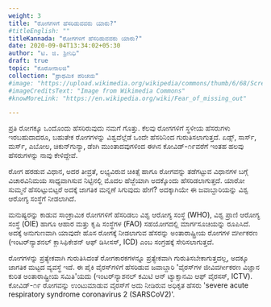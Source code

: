 ```yaml
---
weight: 3
title: "ರೋಗಗಳಿಗೆ ಹೆಸರಿಡುವವರು ಯಾರು?"
#titleEnglish: ""
titleKannada: "ರೋಗಗಳಿಗೆ ಹೆಸರಿಡುವವರು ಯಾರು?"
date: 2020-09-04T13:34:02+05:30
author: "ಟಿ. ಜಿ. ಶ್ರೀನಿಧಿ"
draft: true
topic: "ಕೊರೋನಾಲಜಿ"
collection: "ಪ್ರಾಥಮಿಕ ಪರಿಚಯ"
#image: "https://upload.wikimedia.org/wikipedia/commons/thumb/6/68/Screen_time.jpg/1920px-Screen_time.jpg"
#imageCreditsText: "Image from Wikimedia Commons"
#knowMoreLink: "https://en.wikipedia.org/wiki/Fear_of_missing_out"

---
```


ಪ್ರತಿ ರೋಗಕ್ಕೂ ಒಂದೊಂದು ಹೆಸರಿರುವುದು ನಮಗೆ ಗೊತ್ತು. ಕೆಲವು ರೋಗಗಳಿಗೆ ಸ್ಥಳೀಯ ಹೆಸರುಗಳು ಇರಬಹುದಾದರೂ, ಬಹುತೇಕ ರೋಗಗಳನ್ನು ವಿಶ್ವದೆಲ್ಲೆಡೆ ಒಂದೇ ಹೆಸರಿನಿಂದ ಗುರುತಿಸಲಾಗುತ್ತದೆ. ಏಡ್ಸ್, ಸಾರ್ಸ್, ಮರ್ಸ್, ಎಬೋಲ, ಚಿಕುನ್‌ಗುನ್ಯಾ, ಡೆಂಗಿ ಮುಂತಾದವುಗಳಿಂದ ಈಗಿನ ಕೋವಿಡ್-೧೯ವರೆಗೆ ಇಂತಹ ಹಲವು ಹೆಸರುಗಳನ್ನು ನಾವು ಕೇಳಿದ್ದೇವೆ.

ರೋಗ ಹರಡುವ ವಿಧಾನ, ಅದರ ತೀವ್ರತೆ, ಲಭ್ಯವಿರುವ ಚಿಕಿತ್ಸೆ ಹಾಗೂ ರೋಗವನ್ನು ತಡೆಗಟ್ಟುವ ವಿಧಾನಗಳ ಬಗ್ಗೆ ವಿಚಾರವಿನಿಮಯ ಸಾಧ್ಯವಾಗಿಸುವ ನಿಟ್ಟಿನಲ್ಲಿ ಮೊದಲ ಹೆಜ್ಜೆಯಾಗಿ ಅದಕ್ಕೊಂದು ಹೆಸರಿಡಲಾಗುತ್ತದೆ. ಯಾರೋ ಸುಮ್ಮನೆ ಹೆಸರಿಟ್ಟುಬಿಟ್ಟರೆ ಅದಕ್ಕೆ ಜಾಗತಿಕ ಮನ್ನಣೆ ಸಿಗುವುದು ಹೇಗೆ? ಅದಕ್ಕಾಗಿಯೇ ಈ ಜವಾಬ್ದಾರಿಯನ್ನು ವಿಶ್ವ ಆರೋಗ್ಯ ಸಂಸ್ಥೆಗೆ ನೀಡಲಾಗಿದೆ. 

ಮನುಷ್ಯರನ್ನು ಕಾಡುವ ಸಾಂಕ್ರಾಮಿಕ ರೋಗಗಳಿಗೆ ಹೆಸರಿಡಲು ವಿಶ್ವ ಆರೋಗ್ಯ ಸಂಸ್ಥೆ (WHO), ವಿಶ್ವ ಪ್ರಾಣಿ ಆರೋಗ್ಯ ಸಂಸ್ಥೆ (OIE) ಹಾಗೂ ಆಹಾರ ಮತ್ತು ಕೃಷಿ ಸಂಸ್ಥೆಗಳ (FAO) ಸಹಯೋಗದಲ್ಲಿ ಮಾರ್ಗಸೂಚಿಯನ್ನು ರೂಪಿಸಿದೆ. ಅದಕ್ಕೆ ಅನುಗುಣವಾಗಿ ಯಾವುದೇ ಹೊಸ ರೋಗಕ್ಕೆ ನೀಡಲಾಗುವ ಹೆಸರನ್ನು ಅಂತಾರಾಷ್ಟ್ರೀಯ ರೋಗಗಳ ವರ್ಗೀಕರಣ (ಇಂಟರ್‌ನ್ಯಾಶನಲ್ ಕ್ಲಾಸಿಫಿಕೇಶನ್ ಆಫ್ ಡಿಸೀಸಸ್, ICD) ಎಂಬ ಸಂಗ್ರಹಕ್ಕೆ ಸೇರಿಸಲಾಗುತ್ತದೆ. 

ರೋಗಗಳನ್ನು ಪ್ರತ್ಯೇಕವಾಗಿ ಗುರುತಿಸಿದಂತೆ ರೋಗಕಾರಕಗಳನ್ನೂ ಪ್ರತ್ಯೇಕವಾಗಿ ಗುರುತಿಸಬೇಕಾಗುತ್ತದಲ್ಲ, ಅದಕ್ಕೂ ಜಾಗತಿಕ ಮಟ್ಟದ ವ್ಯವಸ್ಥೆ ಇದೆ. ಈ ಪೈಕಿ ವೈರಸ್‌ಗಳಿಗೆ ಹೆಸರಿಡುವ ಜವಾಬ್ದಾರಿ 'ವೈರಸ್‌ಗಳ ಜೀವಿವರ್ಗೀಕರಣ ವಿಜ್ಞಾನ ಕುರಿತ ಅಂತಾರಾಷ್ಟ್ರೀಯ ಸಮಿತಿ'ಯದು (ಇಂಟರ್‌ನ್ಯಾಶನಲ್ ಕಮಿಟಿ ಆನ್ ಟ್ಯಾಕ್ಸಾನಮಿ ಆಫ್ ವೈರಸಸ್, ICTV). ಕೋವಿಡ್-೧೯ ರೋಗವನ್ನು ಉಂಟುಮಾಡುವ ವೈರಸ್‌ಗೆ ಅದು ನೀಡಿರುವ ಅಧಿಕೃತ ಹೆಸರು 'severe acute respiratory syndrome coronavirus 2 (SARSCoV2)'.